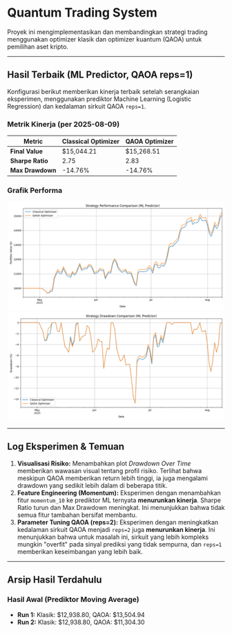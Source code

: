 # Quantum Trading System

Proyek ini mengimplementasikan dan membandingkan strategi trading menggunakan optimizer klasik dan optimizer kuantum (QAOA) untuk pemilihan aset kripto.

---

## Hasil Terbaik (ML Predictor, QAOA reps=1)

Konfigurasi berikut memberikan kinerja terbaik setelah serangkaian eksperimen, menggunakan prediktor Machine Learning (Logistic Regression) dan kedalaman sirkuit QAOA `reps=1`.

### Metrik Kinerja (per 2025-08-09)

| Metric             | Classical Optimizer | QAOA Optimizer |
|--------------------|---------------------|----------------|
| **Final Value**    | $15,044.21          | $15,268.51     |
| **Sharpe Ratio**   | 2.75                | 2.83           |
| **Max Drawdown**   | -14.76%             | -14.76%        |

### Grafik Performa

![Perbandingan Performa dengan Prediktor ML](img/strategy_performance_ml.png)
![Perbandingan Drawdown dengan Prediktor ML](img/strategy_drawdown_ml.png)

---

## Log Eksperimen & Temuan

1.  **Visualisasi Risiko:** Menambahkan plot *Drawdown Over Time* memberikan wawasan visual tentang profil risiko. Terlihat bahwa meskipun QAOA memberikan return lebih tinggi, ia juga mengalami drawdown yang sedikit lebih dalam di beberapa titik.
2.  **Feature Engineering (Momentum):** Eksperimen dengan menambahkan fitur `momentum_10` ke prediktor ML ternyata **menurunkan kinerja**. Sharpe Ratio turun dan Max Drawdown meningkat. Ini menunjukkan bahwa tidak semua fitur tambahan bersifat membantu.
3.  **Parameter Tuning QAOA (reps=2):** Eksperimen dengan meningkatkan kedalaman sirkuit QAOA menjadi `reps=2` juga **menurunkan kinerja**. Ini menunjukkan bahwa untuk masalah ini, sirkuit yang lebih kompleks mungkin "overfit" pada sinyal prediksi yang tidak sempurna, dan `reps=1` memberikan keseimbangan yang lebih baik.

---

## Arsip Hasil Terdahulu

### Hasil Awal (Prediktor Moving Average)

*   **Run 1:** Klasik: $12,938.80, QAOA: $13,504.94
*   **Run 2:** Klasik: $12,938.80, QAOA: $11,304.30